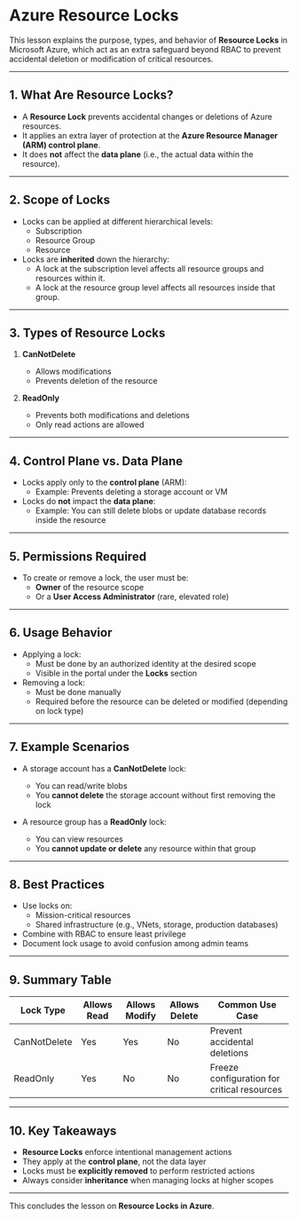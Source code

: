 # Azure Resource Locks

This lesson explains the purpose, types, and behavior of **Resource Locks** in Microsoft Azure, which act as an extra safeguard beyond RBAC to prevent accidental deletion or modification of critical resources.

---

## 1. What Are Resource Locks?

- A **Resource Lock** prevents accidental changes or deletions of Azure resources.
- It applies an extra layer of protection at the **Azure Resource Manager (ARM) control plane**.
- It does **not** affect the **data plane** (i.e., the actual data within the resource).

---

## 2. Scope of Locks

- Locks can be applied at different hierarchical levels:
  - Subscription
  - Resource Group
  - Resource
- Locks are **inherited** down the hierarchy:
  - A lock at the subscription level affects all resource groups and resources within it.
  - A lock at the resource group level affects all resources inside that group.

---

## 3. Types of Resource Locks

1. **CanNotDelete**
   - Allows modifications
   - Prevents deletion of the resource

2. **ReadOnly**
   - Prevents both modifications and deletions
   - Only read actions are allowed

---

## 4. Control Plane vs. Data Plane

- Locks apply only to the **control plane** (ARM):
  - Example: Prevents deleting a storage account or VM
- Locks do **not** impact the **data plane**:
  - Example: You can still delete blobs or update database records inside the resource

---

## 5. Permissions Required

- To create or remove a lock, the user must be:
  - **Owner** of the resource scope
  - Or a **User Access Administrator** (rare, elevated role)

---

## 6. Usage Behavior

- Applying a lock:
  - Must be done by an authorized identity at the desired scope
  - Visible in the portal under the **Locks** section
- Removing a lock:
  - Must be done manually
  - Required before the resource can be deleted or modified (depending on lock type)

---

## 7. Example Scenarios

- A storage account has a **CanNotDelete** lock:
  - You can read/write blobs
  - You **cannot delete** the storage account without first removing the lock

- A resource group has a **ReadOnly** lock:
  - You can view resources
  - You **cannot update or delete** any resource within that group

---

## 8. Best Practices

- Use locks on:
  - Mission-critical resources
  - Shared infrastructure (e.g., VNets, storage, production databases)
- Combine with RBAC to ensure least privilege
- Document lock usage to avoid confusion among admin teams

---

## 9. Summary Table

| Lock Type     | Allows Read | Allows Modify | Allows Delete | Common Use Case                        |
|---------------|-------------|----------------|----------------|----------------------------------------|
| CanNotDelete  | Yes         | Yes            | No             | Prevent accidental deletions           |
| ReadOnly      | Yes         | No             | No             | Freeze configuration for critical resources |

---

## 10. Key Takeaways

- **Resource Locks** enforce intentional management actions
- They apply at the **control plane**, not the data layer
- Locks must be **explicitly removed** to perform restricted actions
- Always consider **inheritance** when managing locks at higher scopes

---

This concludes the lesson on **Resource Locks in Azure**.
